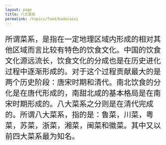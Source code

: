 ```yaml
---
layout: page
title: 八大菜系
permalink: /topics/food/badacaixi
---
```


<p style="font-size: x-large">
所谓菜系，是指在一定地理区域内形成的相对其他区域而言比较有特色的饮食文化。中国的饮食文化源远流长，饮食文化的分成也是在历史进化过程中逐渐形成的。对于这个过程贡献最大的是两个历史阶段：唐宋时期和清代。南北饮食的分化是在唐代形成的，南甜北咸的基本格局是在南宋时期形成的。八大菜系之分则是在清代完成的。所谓八大菜系，指的是：鲁菜，川菜，粤菜，苏菜，浙菜，湘菜，闽菜和徽菜。其中又以前四大菜系最为知名。
</p>

